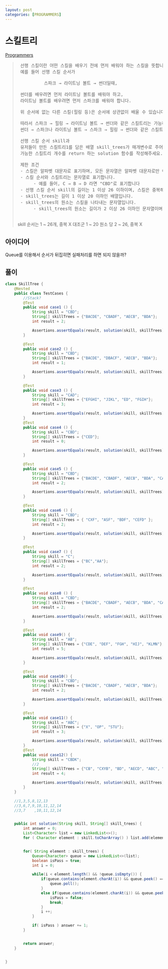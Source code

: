 ```yaml
---
layout: post
categories: [PROGRAMMERS]
---
```



# 스킬트리
[Programmers](https://school.programmers.co.kr/learn/courses/30/lessons/49993)

> 
>  <pre>
>  선행 스킬이란 어떤 스킬을 배우기 전에 먼저 배워야 하는 스킬을 뜻합니다.
>  예를 들어 선행 스킬 순서가
> 
>           스파크 → 라이트닝 볼트 → 썬더일때,
> 
>  썬더를 배우려면 먼저 라이트닝 볼트를 배워야 하고,
>  라이트닝 볼트를 배우려면 먼저 스파크를 배워야 합니다.
> 
>  위 순서에 없는 다른 스킬(힐링 등)은 순서에 상관없이 배울 수 있습니다.
> 
>  따라서 스파크 → 힐링 → 라이트닝 볼트 → 썬더와 같은 스킬트리는 가능하지만,
>  썬더 → 스파크나 라이트닝 볼트 → 스파크 → 힐링 → 썬더와 같은 스킬트리는 불가능합니다.
> 
>  선행 스킬 순서 skill과
>  유저들이 만든 스킬트리1를 담은 배열 skill_trees가 매개변수로 주어질 때,
>  가능한 스킬트리 개수를 return 하는 solution 함수를 작성해주세요.
> 
>  제한 조건
>  - 스킬은 알파벳 대문자로 표기하며, 모든 문자열은 알파벳 대문자로만 이루어져 있습니다.
>  - 스킬 순서와 스킬트리는 문자열로 표기합니다.
>       - 예를 들어, C → B → D 라면 "CBD"로 표기합니다
>  - 선행 스킬 순서 skill의 길이는 1 이상 26 이하이며, 스킬은 중복해 주어지지 않습니다.
>  - skill_trees는 길이 1 이상 20 이하인 배열입니다.
>  - skill_trees의 원소는 스킬을 나타내는 문자열입니다.
>       - skill_trees의 원소는 길이가 2 이상 26 이하인 문자열이며, 스킬이 중복해 주어지지 않습니다.
>  </pre>
> 
> skill 순서는 1 ~ 26개, 중복 X
> 대조군 1 ~ 20
> 원소 당 2 ~ 26, 중복 X
> 

## 아이디어

Queue를 이용해서 순서가 뒤집히면 실패처리를 하면 되지 않을까?

## 풀이

```java
class SkillTree {
    @Nested
    public class TestCases {
        //Stack?
        @Test
        public void case1 () {
            String skill = "CBD";
            String[] skillTrees = {"BACDE", "CBADF", "AECB", "BDA"};
            int result = 2;

            Assertions.assertEquals(result, solution(skill, skillTrees));
        }

        @Test
        public void case2 () {
            String skill = "CBD";
            String[] skillTrees = {"BACDE", "DBACF", "AECB", "BDA"};
            int result = 1;

            Assertions.assertEquals(result, solution(skill, skillTrees));
        }

        @Test
        public void case3 () {
            String skill = "CAD";
            String[] skillTrees = {"EFGHI", "JIKL", "ED", "FGIH"};
            int result = 3;

            Assertions.assertEquals(result, solution(skill, skillTrees));
        }
        @Test
        public void case4 () {
            String skill = "CBD";
            String[] skillTrees = {"CED"};
            int result = 0;

            Assertions.assertEquals(result, solution(skill, skillTrees));
        }

        @Test
        public void case5 () {
            String skill = "CBD";
            String[] skillTrees = {"BACDE", "CBADF", "AECB", "BDA", "CAD"};
            int result = 2;

            Assertions.assertEquals(result, solution(skill, skillTrees));
        }

        @Test
        public void case6 () {
            String skill = "CBD";
            String[] skillTrees = { "CXF", "ASF", "BDF", "CEFD" };
            int result = 2;

            Assertions.assertEquals(result, solution(skill, skillTrees));
        }

        @Test
        public void case7 () {
            String skill = "C";
            String[] skillTrees = {"BC","AA"};
            int result = 2;

            Assertions.assertEquals(result, solution(skill, skillTrees));
        }

        @Test
        public void case8 () {
            String skill = "CBD";
            String[] skillTrees = {"BACDE", "CBADF", "AECB", "BDA", "CAD"};
            int result = 2;

            Assertions.assertEquals(result, solution(skill, skillTrees));
        }

        @Test
        public void case9() {
            String skill = "AB";
            String[] skillTrees = {"CDE", "DEF", "FGH", "HIJ", "KLMN"};
            int result = 5;

            Assertions.assertEquals(result, solution(skill, skillTrees));
        }

        @Test
        public void case10() {
            String skill = "CBD";
            String[] skillTrees = {"BACDE", "CBADF", "AECB", "BDA"};
            int result = 2;

            Assertions.assertEquals(result, solution(skill, skillTrees));
        }

        @Test
        public void case11() {
            String skill = "ABC";
            String[] skillTrees = {"X", "OP", "STU"};
            int result = 3;

            Assertions.assertEquals(result, solution(skill, skillTrees));
        }
        @Test
        public void case12() {
            String skill = "CBDK";
            //2
            String[] skillTrees = {"CB", "CXYB", "BD", "AECD", "ABC", "AEX", "CDB", "CBKD", "IJCB", "LMDK"};
            int result = 4;

            Assertions.assertEquals(result, solution(skill, skillTrees));
        }
    }

    //1,3,5,8,12,13
    //3,6,7,9,10,11,12,14
    //3,7    ,10,11,12,14


    public int solution(String skill, String[] skill_trees) {
        int answer = 0;
        List<Character> list = new LinkedList<>();
        for ( Character element : skill.toCharArray() ) list.add(element);


        for( String element : skill_trees) {
            Queue<Character> queue = new LinkedList<>(list);
            boolean isPass = true;
            int i = 0;

            while(i < element.length() && !queue.isEmpty()) {
                if(queue.contains(element.charAt(i)) && queue.peek() == element.charAt(i) ) {
                    queue.poll();
                }
                else if(queue.contains(element.charAt(i)) && queue.peek() != element.charAt(i)) {
                    isPass = false;
                    break;
                }
                i ++;
            }

            if( isPass ) answer += 1;
        }


        return answer;
    }


}
```